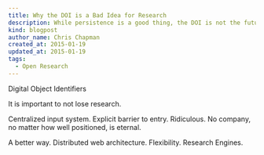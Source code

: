 ```yaml
---
title: Why the DOI is a Bad Idea for Research
description: While persistence is a good thing, the DOI is not the future of research.
kind: blogpost
author_name: Chris Chapman
created_at: 2015-01-19
updated_at: 2015-01-19
tags:
  - Open Research
---
```

Digital Object Identifiers

It is important to not lose research.

Centralized input system. Explicit barrier to entry. Ridiculous. No company, no
matter how well positioned, is eternal.

A better way. Distributed web architecture. Flexibility. Research Engines.
